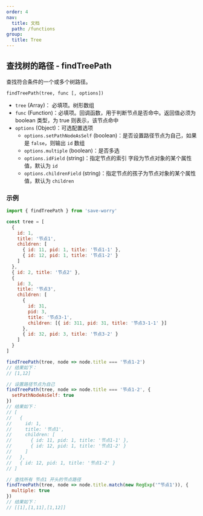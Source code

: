 ```yaml
---
order: 4
nav:
  title: 文档
  path: /functions
group:
  title: Tree
---
```


## 查找树的路径 - findTreePath

查找符合条件的一个或多个树路径。

`findTreePath(tree, func [, options])`

- `tree` (Array)： 必填项。树形数组
- `func` (Function)：必填项。回调函数，用于判断节点是否命中。返回值必须为 boolean 类型，为 true 则表示，该节点命中
- `options` (Object)：可选配置选项
  - `options.setPathNodeAsSelf` (boolean)：是否设置路径节点为自己，如果是 `false`，则输出 `id` 数组
  - `options.multiple` (boolean)：是否多选
  - `options.idField` (string)：指定节点的索引 字段为节点对象的某个属性值，默认为 `id`
  - `options.childrenField` (string)：指定节点的孩子为节点对象的某个属性值，默认为 `children`

### 示例

```js
import { findTreePath } from 'save-worry'

const tree = [
  {
    id: 1,
    title: '节点1',
    children: [
      { id: 11, pid: 1, title: '节点1-1' },
      { id: 12, pid: 1, title: '节点1-2' }
    ]
  },
  { id: 2, title: '节点2' },
  {
    id: 3,
    title: '节点3',
    children: [
      {
        id: 31,
        pid: 3,
        title: '节点3-1',
        children: [{ id: 311, pid: 31, title: '节点3-1-1' }]
      },
      { id: 32, pid: 3, title: '节点3-2' }
    ]
  }
]

findTreePath(tree, node => node.title === '节点1-2')
// 结果如下：
// [1,12]

// 设置路径节点为自己
findTreePath(tree, node => node.title === '节点1-2', {
  setPathNodeAsSelf: true
})
// 结果如下：
// [
//   {
//     id: 1,
//     title: '节点1',
//     children: [
//       { id: 11, pid: 1, title: '节点1-1' },
//       { id: 12, pid: 1, title: '节点1-2' }
//     ]
//   },
//   { id: 12, pid: 1, title: '节点1-2' }
// ]

// 查找所有 节点1 开头的节点路径
findTreePath(tree, node => node.title.match(new RegExp('^节点1')), {
  multiple: true
})
// 结果如下：
// [[1],[1,11],[1,12]]
```
